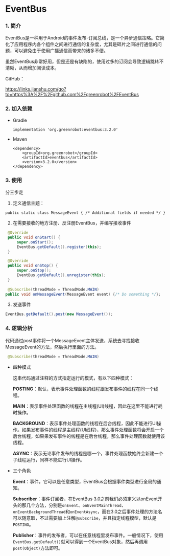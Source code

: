 # EventBus

### 1. 简介

EventBus是一种用于Android的事件发布-订阅总线，是一个异步通信策略。它简化了应用程序内各个组件之间进行通信的复杂度，尤其是碎片之间进行通信的问题，可以避免由于使用广播通信而带来的诸多不便。

虽然EventBus非常好用，但是还是有缺陷的，使用过多的订阅会导致逻辑跳转不清晰，从而增加阅读成本。

GitHub：

https://links.jianshu.com/go?to=https%3A%2F%2Fgithub.com%2Fgreenrobot%2FEventBus

### 2. 加入依赖

- Gradle

  ```
  implementation 'org.greenrobot:eventbus:3.2.0'
  ```

- Maven

  ```
  <dependency>
      <groupId>org.greenrobot</groupId>
      <artifactId>eventbus</artifactId>
      <version>3.2.0</version>
  </dependency>
  ```

### 3. 使用

分三步走

1. 定义通信主题：

```
public static class MessageEvent { /* Additional fields if needed */ }
```

2. 在需要接收的地方注册、反注册EventBus，并编写接收事件

```java
 @Override
 public void onStart() {
     super.onStart();
     EventBus.getDefault().register(this);
 }

 @Override
 public void onStop() {
     super.onStop();
     EventBus.getDefault().unregister(this);
 }
 
 @Subscribe(threadMode = ThreadMode.MAIN)  
public void onMessageEvent(MessageEvent event) {/* Do something */};
```

3. 发送事件

```java
EventBus.getDefault().post(new MessageEvent());
```

### 4. 逻辑分析

代码通过post事件将一个MessageEvent主体发送，系统去寻找接收MessageEvent的方法，然后执行里面的方法。

```java
 @Subscribe(threadMode = ThreadMode.MAIN)  
```

- 四种模式

  这串代码通过注释的方式指定运行的模式，有以下四种模式：

  **POSTING**：默认，表示事件处理函数的线程跟发布事件的线程在同一个线程。

  **MAIN**：表示事件处理函数的线程在主线程(UI)线程，因此在这里不能进行耗时操作。

  **BACKGROUND**：表示事件处理函数的线程在后台线程，因此不能进行UI操作。如果发布事件的线程是主线程(UI线程)，那么事件处理函数将会开启一个后台线程，如果果发布事件的线程是在后台线程，那么事件处理函数就使用该线程。

  **ASYNC**：表示无论事件发布的线程是哪一个，事件处理函数始终会新建一个子线程运行，同样不能进行UI操作。

- 三个角色

  **Event**：事件，它可以是任意类型，EventBus会根据事件类型进行全局的通知。

  **Subscriber**：事件订阅者，在EventBus 3.0之前我们必须定义以onEvent开头的那几个方法，分别是`onEvent`、`onEventMainThread`、`onEventBackgroundThread`和`onEventAsync`，而在3.0之后事件处理的方法名可以随意取，不过需要加上注解`@subscribe`，并且指定线程模型，默认是`POSTING`。

  **Publisher**：事件的发布者，可以在任意线程里发布事件。一般情况下，使用`EventBus.getDefault()`就可以得到一个EventBus对象，然后再调用`post(Object)`方法即可。

